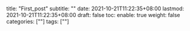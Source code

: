 # 

title: "First_post"
subtitle: ""
date: 2021-10-21T11:22:35+08:00
lastmod: 2021-10-21T11:22:35+08:00
draft: false
toc:
  enable: true
weight: false
categories: [""]
tags: [""]

